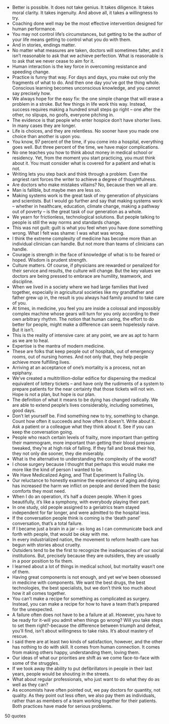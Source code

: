  - Better is possible. It does not take genius. It takes diligence. It takes moral clarity. It takes ingenuity. And above all, it takes a willingness to try.
 - Coaching done well may be the most effective intervention designed for human performance.
 - You may not control life’s circumstances, but getting to be the author of your life means getting to control what you do with them.
 - And in stories, endings matter.
 - No matter what measures are taken, doctors will sometimes falter, and it isn’t reasonable to ask that we achieve perfection. What is reasonable is to ask that we never cease to aim for it.
 - Human interaction is the key force in overcoming resistance and speeding change.
 - Practice is funny that way. For days and days, you make out only the fragments of what to do. And then one day you’ve got the thing whole. Conscious learning becomes unconscious knowledge, and you cannot say precisely how.
 - We always hope for the easy fix: the one simple change that will erase a problem in a stroke. But few things in life work this way. Instead, success requires making a hundred small steps go right – one after the other, no slipups, no goofs, everyone pitching in.
 - The evidence is that people who enter hospice don’t have shorter lives. In many cases they are longer.
 - Life is choices, and they are relentless. No sooner have you made one choice than another is upon you.
 - You know, 97 percent of the time, if you come into a hospital, everything goes well. But three percent of the time, we have major complications.
 - No one teaches you how to think about money in medical school or residency. Yet, from the moment you start practicing, you must think about it. You must consider what is covered for a patient and what is not.
 - Writing lets you step back and think through a problem. Even the angriest rant forces the writer to achieve a degree of thoughtfulness.
 - Are doctors who make mistakes villains? No, because then we all are.
 - Man is fallible, but maybe men are less so.
 - Making systems work is the great task of my generation of physicians and scientists. But I would go further and say that making systems work – whether in healthcare, education, climate change, making a pathway out of poverty – is the great task of our generation as a whole.
 - We yearn for frictionless, technological solutions. But people talking to people is still the way norms and standards change.
 - This was not guilt: guilt is what you feel when you have done something wrong. What I felt was shame: I was what was wrong.
 - I think the extreme complexity of medicine has become more than an individual clinician can handle. But not more than teams of clinicians can handle.
 - Courage is strength in the face of knowledge of what is to be feared or hoped. Wisdom is prudent strength.
 - Culture matters. Of course, if physicians are rewarded or penalized for their service and results, the culture will change. But the key values we doctors are being pressed to embrace are humility, teamwork, and discipline.
 - When we lived in a society where we had large families that lived together, especially in agricultural societies like my grandfather and father grew up in, the result is you always had family around to take care of you.
 - At times, in medicine, you feel you are inside a colossal and impossibly complex machine whose gears will turn for you only according to their own arbitrary rhythm. The notion that human caring, the effort to do better for people, might make a difference can seem hopelessly naive. But it isn’t.
 - This is the reality of intensive care: at any point, we are as apt to harm as we are to heal.
 - Expertise is the mantra of modern medicine.
 - These are folks that keep people out of hospitals, out of emergency rooms, out of nursing homes. And not only that, they help people achieve more fulfilling lives.
 - Arriving at an acceptance of one’s mortality is a process, not an epiphany.
 - We’ve created a multitrillion-dollar edifice for dispensing the medical equivalent of lottery tickets – and have only the rudiments of a system to prepare patients for the near certainty that those tickets will not win. Hope is not a plan, but hope is our plan.
 - The definition of what it means to be dying has changed radically. We are able to extend people’s lives considerably, including sometimes, good days.
 - Don’t let yourself be. Find something new to try, something to change. Count how often it succeeds and how often it doesn’t. Write about it. Ask a patient or a colleague what they think about it. See if you can keep the conversation going.
 - People who reach certain levels of frailty, more important than getting their mammogram, more important than getting their blood pressure tweaked, they’re at high risk of falling. If they fall and break their hip, they not only die sooner, they die miserably.
 - What is the alternative to understanding the complexity of the world?
 - I chose surgery because I thought that perhaps this would make me more like the kind of person I wanted to be.
 - We Have Medicalized Aging, and That Experiment Is Failing Us.
 - Our reluctance to honestly examine the experience of aging and dying has increased the harm we inflict on people and denied them the basic comforts they most need.
 - When I do an operation, it’s half a dozen people. When it goes beautifully, it’s like a symphony, with everybody playing their part.
 - In one study, old people assigned to a geriatrics team stayed independent for far longer, and were admitted to the hospital less.
 - If the conversation people think is coming is the ‘death panel’ conversation, that’s a total failure.
 - If I became just a brain in a jar – as long as I can communicate back and forth with people, that would be okay with me.
 - In every industrialized nation, the movement to reform health care has begun with stories about cruelty.
 - Outsiders tend to be the first to recognize the inadequacies of our social institutions. But, precisely because they are outsiders, they are usually in a poor position to fix them.
 - I learned about a lot of things in medical school, but mortality wasn’t one of them.
 - Having great components is not enough, and yet we’ve been obsessed in medicine with components. We want the best drugs, the best technologies, the best specialists, but we don’t think too much about how it all comes together.
 - You can’t make a recipe for something as complicated as surgery. Instead, you can make a recipe for how to have a team that’s prepared for the unexpected.
 - A failure often does not have to be a failure at all. However, you have to be ready for it-will you admit when things go wrong? Will you take steps to set them right?-because the difference between triumph and defeat, you’ll find, isn’t about willingness to take risks. It’s about mastery of rescue.
 - I said there are at least two kinds of satisfaction, however, and the other has nothing to do with skill. It comes from human connection. It comes from making others happy, understanding them, loving them.
 - Our ideas of what our priorities are shift as we come face-to-face with some of the struggles.
 - If we took away the ability to put defibrillators in people in their last years, people would be shouting in the streets.
 - What about regular professionals, who just want to do what they do as well as they can?
 - As economists have often pointed out, we pay doctors for quantity, not quality. As they point out less often, we also pay them as individuals, rather than as members of a team working together for their patients. Both practices have made for serious problems.

50 quotes